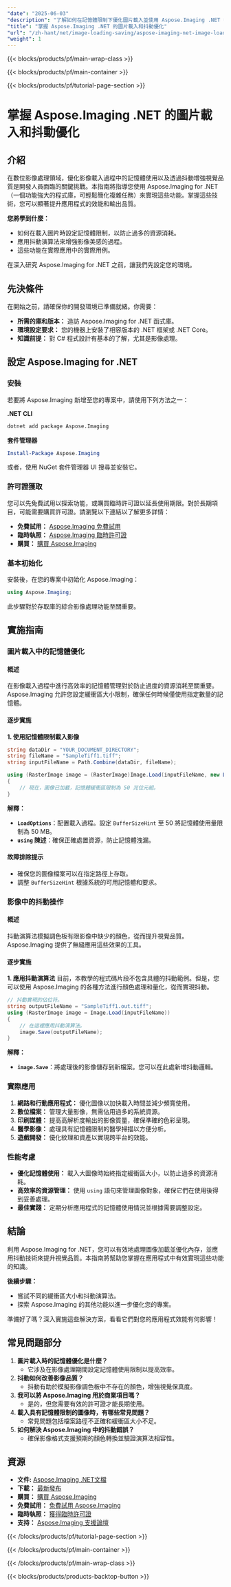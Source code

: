 ```yaml
---
"date": "2025-06-03"
"description": "了解如何在記憶體限制下優化圖片載入並使用 Aspose.Imaging .NET 中的抖動技術增強視覺效果。"
"title": "掌握 Aspose.Imaging .NET 的圖片載入和抖動優化"
"url": "/zh-hant/net/image-loading-saving/aspose-imaging-net-image-loading-dithering-optimization/"
"weight": 1
---
```


{{< blocks/products/pf/main-wrap-class >}}

{{< blocks/products/pf/main-container >}}

{{< blocks/products/pf/tutorial-page-section >}}
# 掌握 Aspose.Imaging .NET 的圖片載入和抖動優化

## 介紹

在數位影像處理領域，優化影像載入過程中的記憶體使用以及透過抖動增強視覺品質是開發人員面臨的關鍵挑戰。本指南將指導您使用 Aspose.Imaging for .NET（一個功能強大的程式庫，可輕鬆簡化複雜任務）來實現這些功能。掌握這些技術，您可以顯著提升應用程式的效能和輸出品質。

**您將學到什麼：**
- 如何在載入圖片時設定記憶體限制，以防止過多的資源消耗。
- 應用抖動演算法來增強影像美感的過程。
- 這些功能在實際應用中的實際用例。

在深入研究 Aspose.Imaging for .NET 之前，讓我們先設定您的環境。

## 先決條件

在開始之前，請確保你的開發環境已準備就緒。你需要：
- **所需的庫和版本：** 造訪 Aspose.Imaging for .NET 函式庫。
- **環境設定要求：** 您的機器上安裝了相容版本的 .NET 框架或 .NET Core。
- **知識前提：** 對 C# 程式設計有基本的了解，尤其是影像處理。

## 設定 Aspose.Imaging for .NET

### 安裝

若要將 Aspose.Imaging 新增至您的專案中，請使用下列方法之一：

**.NET CLI**
```bash
dotnet add package Aspose.Imaging
```

**套件管理器**
```powershell
Install-Package Aspose.Imaging
```

或者，使用 NuGet 套件管理器 UI 搜尋並安裝它。

### 許可證獲取

您可以先免費試用以探索功能，或購買臨時許可證以延長使用期限。對於長期項目，可能需要購買許可證。請瀏覽以下連結以了解更多詳情：
- **免費試用：** [Aspose.Imaging 免費試用](https://releases.aspose.com/imaging/net/)
- **臨時執照：** [Aspose.Imaging 臨時許可證](https://purchase.aspose.com/temporary-license/)
- **購買：** [購買 Aspose.Imaging](https://purchase.aspose.com/buy)

### 基本初始化

安裝後，在您的專案中初始化 Aspose.Imaging：
```csharp
using Aspose.Imaging;
```

此步驟對於存取庫的綜合影像處理功能至關重要。

## 實施指南

### 圖片載入中的記憶體優化

#### 概述

在影像載入過程中進行高效率的記憶體管理對於防止過度的資源消耗至關重要。 Aspose.Imaging 允許您設定緩衝區大小限制，確保任何時候僅使用指定數量的記憶體。

#### 逐步實施

**1. 使用記憶體限制載入影像**
```csharp
string dataDir = "YOUR_DOCUMENT_DIRECTORY";
string fileName = "SampleTiff1.tiff";
string inputFileName = Path.Combine(dataDir, fileName);

using (RasterImage image = (RasterImage)Image.Load(inputFileName, new LoadOptions() { BufferSizeHint = 50 }))
{
    // 現在，圖像已加載，記憶體緩衝區限制為 50 兆位元組。
}
```

**解釋：**
- **`LoadOptions`**：配置載入過程。設定 `BufferSizeHint` 至 50 將記憶體使用量限制為 50 MB。
- **`using` 陳述**：確保正確處置資源，防止記憶體洩漏。

#### 故障排除提示
- 確保您的圖像檔案可以在指定路徑上存取。
- 調整 `BufferSizeHint` 根據系統的可用記憶體和要求。

### 影像中的抖動操作

#### 概述

抖動演算法模擬調色板有限影像中缺少的顏色，從而提升視覺品質。 Aspose.Imaging 提供了無縫應用這些效果的工具。

#### 逐步實施

**1. 應用抖動演算法**
目前，本教學的程式碼片段不包含具體的抖動範例。但是，您可以使用 Aspose.Imaging 的各種方法進行顏色處理和量化，從而實現抖動。
```csharp
// 抖動實現的佔位符。
string outputFileName = "SampleTiff1.out.tiff";
using (RasterImage image = Image.Load(inputFileName))
{
    // 在這裡應用抖動演算法。
    image.Save(outputFileName);
}
```

**解釋：**
- **`image.Save`**：將處理後的影像儲存到新檔案。您可以在此處新增抖動邏輯。

### 實際應用
1. **網路和行動應用程式：** 優化圖像以加快載入時間並減少頻寬使用。
2. **數位檔案：** 管理大量影像，無需佔用過多的系統資源。
3. **印刷媒體：** 提高高解析度輸出的影像質量，確保準確的色彩呈現。
4. **醫學影像：** 處理具有記憶體限制的醫學掃描以方便分析。
5. **遊戲開發：** 優化紋理和資產以實現跨平台的效能。

### 性能考慮
- **優化記憶體使用：** 載入大圖像時始終指定緩衝區大小，以防止過多的資源消耗。
- **高效率的資源管理：** 使用 `using` 語句來管理圖像對象，確保它們在使用後得到妥善處理。
- **最佳實踐：** 定期分析應用程式的記憶體使用情況並根據需要調整設定。

## 結論

利用 Aspose.Imaging for .NET，您可以有效地處理圖像加載並優化內存，並應用抖動技術來提升視覺品質。本指南將幫助您掌握在應用程式中有效實現這些功能的知識。

**後續步驟：**
- 嘗試不同的緩衝區大小和抖動演算法。
- 探索 Aspose.Imaging 的其他功能以進一步優化您的專案。

準備好了嗎？深入實施這些解決方案，看看它們對您的應用程式效能有何影響！

## 常見問題部分

1. **圖片載入時的記憶體優化是什麼？**
   - 它涉及在影像處理期間設定記憶體使用限制以提高效率。
2. **抖動如何改善影像品質？**
   - 抖動有助於模擬影像調色板中不存在的顏色，增強視覺保真度。
3. **我可以將 Aspose.Imaging 用於商業項目嗎？**
   - 是的，但您需要有效的許可證才能長期使用。
4. **載入具有記憶體限制的圖像時，有哪些常見問題？**
   - 常見問題包括檔案路徑不正確和緩衝區大小不足。
5. **如何解決 Aspose.Imaging 中的抖動錯誤？**
   - 確保影像格式支援預期的顏色轉換並驗證演算法相容性。

## 資源
- **文件:** [Aspose.Imaging .NET文檔](https://reference.aspose.com/imaging/net/)
- **下載：** [最新發布](https://releases.aspose.com/imaging/net/)
- **購買：** [購買 Aspose.Imaging](https://purchase.aspose.com/buy)
- **免費試用：** [免費試用 Aspose.Imaging](https://releases.aspose.com/imaging/net/)
- **臨時執照：** [獲得臨時許可證](https://purchase.aspose.com/temporary-license/)
- **支持：** [Aspose.Imaging 支援論壇](https://forum.aspose.com/c/imaging/10)

{{< /blocks/products/pf/tutorial-page-section >}}

{{< /blocks/products/pf/main-container >}}

{{< /blocks/products/pf/main-wrap-class >}}

{{< blocks/products/products-backtop-button >}}
